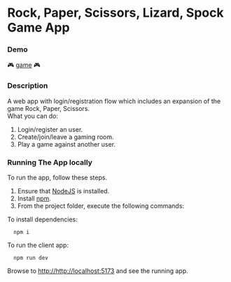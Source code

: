 #  Rock, Paper, Scissors, Lizard, Spock Game App

### Demo
:video_game: [game](https://curious-narwhal-dcc41a.netlify.app/) :video_game:

### Description

A web app with login/registration flow which includes an expansion of the game Rock, Paper, Scissors.   
What you can do:

1. Login/register an user.
2. Create/join/leave a gaming room.
3. Play a game against another user.

### Running The App locally

To run the app, follow these steps.

1. Ensure that [NodeJS](http://nodejs.org/) is installed.
2. Install [npm](https://www.npmjs.com/).
3. From the project folder, execute the following commands:

To install dependencies:
```shell
  npm i
```
To run the client app:

```shell
  npm run dev
```
Browse to [http://http://localhost:5173](http://http://localhost:5173) and see the running app.
